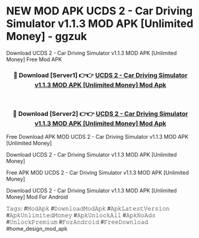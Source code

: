 # NEW MOD APK UCDS 2 - Car Driving Simulator v1.1.3 MOD APK [Unlimited Money] - ggzuk
Download UCDS 2 - Car Driving Simulator v1.1.3 MOD APK [Unlimited Money] Free Mod APK

<div align="center">
<h3>🔴 Download [Server1] 👉👉 <a href="https://apk-comot.site?title=UCDS_2_-_Car_Driving_Simulator_v1.1.3_MOD_APK_[Unlimited_Money]">UCDS 2 - Car Driving Simulator v1.1.3 MOD APK [Unlimited Money] Mod Apk</a></h3><br>

<h3>🔴 Download [Server2] 👉👉 <a href="https://apk-comot.site?title=UCDS_2_-_Car_Driving_Simulator_v1.1.3_MOD_APK_[Unlimited_Money]">UCDS 2 - Car Driving Simulator v1.1.3 MOD APK [Unlimited Money] Mod Apk</a></h3>
</div>


Free Download APK MOD UCDS 2 - Car Driving Simulator v1.1.3 MOD APK [Unlimited Money]

Download UCDS 2 - Car Driving Simulator v1.1.3 MOD APK [Unlimited Money] 

Free APK MOD UCDS 2 - Car Driving Simulator v1.1.3 MOD APK [Unlimited Money] 

Download UCDS 2 - Car Driving Simulator v1.1.3 MOD APK [Unlimited Money] Mod For Android

𝚃𝚊𝚐𝚜: #𝙼𝚘𝚍𝙰𝚙𝚔 #𝙳𝚘𝚠𝚗𝚕𝚘𝚊𝚍𝙼𝚘𝚍𝙰𝚙𝚔 #𝙰𝚙𝚔𝙻𝚊𝚝𝚎𝚜𝚝𝚅𝚎𝚛𝚜𝚒𝚘𝚗 #𝙰𝚙𝚔𝚄𝚗𝚕𝚒𝚖𝚒𝚝𝚎𝚍𝙼𝚘𝚗𝚎𝚢 #𝙰𝚙𝚔𝚄𝚗𝚕𝚘𝚌𝚔𝙰𝚕𝚕 #𝙰𝚙𝚔𝙽𝚘𝙰𝚍𝚜 #𝚄𝚗𝚕𝚘𝚌𝚔𝙿𝚛𝚎𝚖𝚒𝚞𝚖 #𝙵𝚘𝚛𝙰𝚗𝚍𝚛𝚘𝚒𝚍 #𝙵𝚛𝚎𝚎𝙳𝚘𝚠𝚗𝚕𝚘𝚊𝚍 #home_design_mod_apk